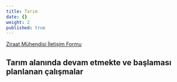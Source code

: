 ```yaml
---
title: Tarım
date: {}
weight: 2
published: true
---
```


[Ziraat Mühendisi İletişim Formu](https://forms.gle/UCkU5x6wjMEieBPL6)

## Tarım alanında devam etmekte ve başlaması planlanan çalışmalar

